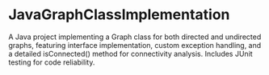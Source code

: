 # JavaGraphClassImplementation
A Java project implementing a Graph class for both directed and undirected graphs, featuring interface implementation, custom exception handling, and a detailed isConnected() method for connectivity analysis. Includes JUnit testing for code reliability.
